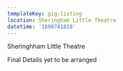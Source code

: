 ```yaml
---
templateKey: gig-listing
location: Sheringham Little Theatre
datetime: '1690741818'
---
```

S﻿heringhham Little Theatre

F﻿inal Details yet to be arranged